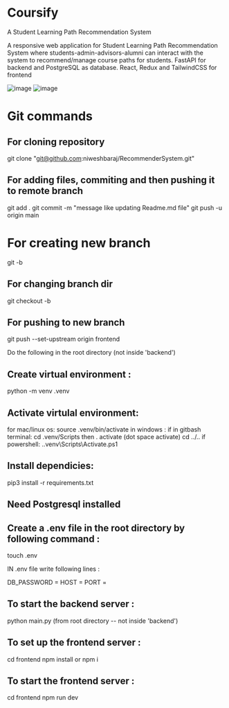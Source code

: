 # Coursify
A Student Learning Path Recommendation System

A responsive web application for Student Learning Path Recommendation System where students-admin-advisors-alumni can interact with the system to recommend/manage course paths for students. 
FastAPI for backend and PostgreSQL as database.
React, Redux and TailwindCSS for frontend 

  ![image](https://github.com/niweshbaraj/Coursify/assets/12951159/ab9a86b9-7be8-4e55-a0b8-9970599a2270) 
  ![image](https://github.com/niweshbaraj/Coursify/assets/12951159/bd6a2539-c40c-4730-9f29-26a38652d8b1)



# Git commands

## For cloning repository
git clone "git@github.com:niweshbaraj/RecommenderSystem.git"

## For adding files, commiting and then pushing it to remote branch
git add .
git commit -m "message like updating Readme.md file"
git push -u origin main

# For creating new branch
git -b <branch-name>
## For changing branch dir
git checkout -b <branch-name>

## For pushing to new branch 
git push --set-upstream origin frontend

Do the following in the root directory (not inside 'backend')

## Create virtual environment :
python -m venv .venv 
  
## Activate virtulal environment:
  for mac/linux os:
    source .venv/bin/activate
  in windows :
    if in gitbash terminal:
      cd .venv/Scripts
      then . activate    (dot space activate)
      cd ../..
    if powershell:
      .\.venv\Scripts\Activate.ps1

## Install dependicies:
pip3 install -r requirements.txt

## Need Postgresql installed

## Create a .env file in the root directory by following command :
touch .env

IN .env file write following lines :

DB_PASSWORD = <POSTGRESQL DATABASE PASSWORD>
HOST = <POSTGRES DATABASE HOST>
PORT = <POSTGRES DATABASE PORT>

## To start the backend server :
python main.py (from root directory -- not inside 'backend')

## To set up the frontend server :
cd frontend
npm install or npm i

## To start the frontend server :
cd frontend 
npm run dev

